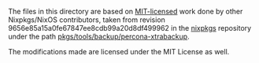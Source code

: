 The files in this directory are based on [MIT-licensed](https://github.com/NixOS/nixpkgs/blob/9656e85a15a0fe67847ee8cdb99a20d8df499962/COPYING) work done by other Nixpkgs/NixOS contributors, taken from revision 9656e85a15a0fe67847ee8cdb99a20d8df499962 in the [nixpkgs](https://github.com/NixOS/nixpkgs/) repository under the path [pkgs/tools/backup/percona-xtrabackup](https://github.com/NixOS/nixpkgs/blob/9656e85a15a0fe67847ee8cdb99a20d8df499962/pkgs/tools/backup/percona-xtrabackup).

The modifications made are licensed under the MIT License as well.
